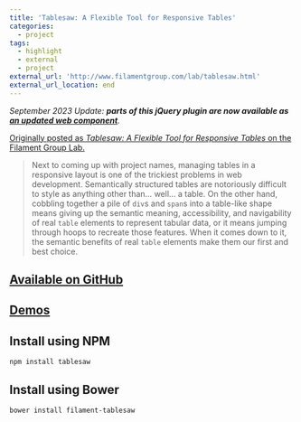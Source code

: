 ```yaml
---
title: 'Tablesaw: A Flexible Tool for Responsive Tables'
categories:
  - project
tags:
  - highlight
  - external
  - project
external_url: 'http://www.filamentgroup.com/lab/tablesaw.html'
external_url_location: end
---
```

_September 2023 Update: **parts of this jQuery plugin are now available as [an updated web component](/web/table-saw/)**._

[Originally posted as *Tablesaw: A Flexible Tool for Responsive Tables* on the Filament Group Lab.](http://www.filamentgroup.com/lab/tablesaw.html)

> Next to coming up with project names, managing tables in a responsive layout is one of the trickiest problems in web development. Semantically structured tables are notoriously difficult to style as anything other than… well… a table. On the other hand, cobbling together a pile of `div`s and `span`s into a table-like shape means giving up the semantic meaning, accessibility, and navigability of real `table` elements to represent tabular data, or it means jumping through hoops to recreate those features.  When it comes down to it, the semantic benefits of real `table` elements make them our first and best choice.

## [Available on GitHub](https://github.com/filamentgroup/tablesaw)

## [Demos](http://filamentgroup.github.io/tablesaw/demo/kitchensink.html)

## Install using NPM

```
npm install tablesaw
```

## Install using Bower

```
bower install filament-tablesaw
```
